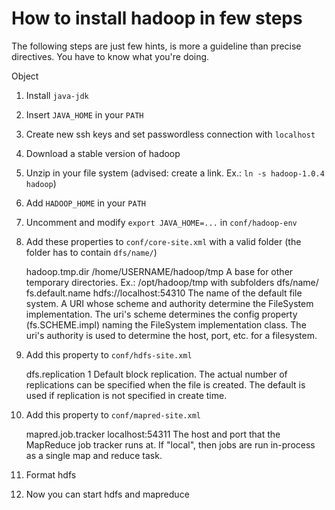 How to install hadoop in few steps
==================================

The following steps are just few hints, is more a guideline than precise directives. You have to know what you're doing.

Object

1) Install `java-jdk`

2) Insert `JAVA_HOME` in your `PATH`

3) Create new ssh keys and set passwordless connection with `localhost`

4) Download a stable version of hadoop

5) Unzip in your file system (advised: create a link. Ex.: `ln -s hadoop-1.0.4 hadoop`)

6) Add `HADOOP_HOME` in your `PATH`

7) Uncomment and modify `export JAVA_HOME=...` in `conf/hadoop-env`

8) Add these properties to `conf/core-site.xml` with a valid folder (the folder has to contain `dfs/name/`)

    <property>
    <name>hadoop.tmp.dir</name>
	  <value>/home/USERNAME/hadoop/tmp</value>
	  <description>A base for other temporary directories. 
	  	Ex.: /opt/hadoop/tmp with subfolders dfs/name/</description>
	</property>
	
	<property>
	  <name>fs.default.name</name>
	  <value>hdfs://localhost:54310</value>
	  <description>The name of the default file system.  A URI whose
	  scheme and authority determine the FileSystem implementation.  The
	  uri's scheme determines the config property (fs.SCHEME.impl) naming
	  the FileSystem implementation class.  The uri's authority is used to
	  determine the host, port, etc. for a filesystem.</description>
	</property>
  
9) Add this property to `conf/hdfs-site.xml`

      <property>
	  <name>dfs.replication</name>
	  <value>1</value>
	  <description>Default block replication.
	  The actual number of replications can be specified when the file is created.
	  The default is used if replication is not specified in create time.
	  </description>
	</property>
  
10) Add this property to `conf/mapred-site.xml`
 
  	<property>
	  <name>mapred.job.tracker</name>
	  <value>localhost:54311</value>
	  <description>The host and port that the MapReduce job tracker runs
	  at.  If "local", then jobs are run in-process as a single map
	  and reduce task.
	  </description>
	</property>

11) Format hdfs

12) Now you can start hdfs and mapreduce
